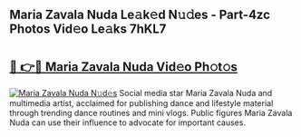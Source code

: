 ## Maria Zavala Nuda Le𝚊k𝚎d N𝚞𝚍es - Part-4zc Photos Vid𝚎o Le𝚊ks 7hKL7

# <h2><a href="http://fbf0ccj.evod.top/?m=Maria+Zavala+Nuda">🔗 👉🔴 Maria Zavala Nuda Vid𝚎o Ph𝚘t𝚘s</a></h2>

[![Maria Zavala Nuda N𝚞d𝚎s](https://i.imgur.com/8V9OHl7.gif)](http://fbf0ccj.evod.top/?m=Maria+Zavala+Nuda)
Social media star Maria Zavala Nuda and multimedia artist, acclaimed for publishing dance and lifestyle material through trending dance routines and mini vlogs. Public figures Maria Zavala Nuda can use their influence to advocate for important causes. 
